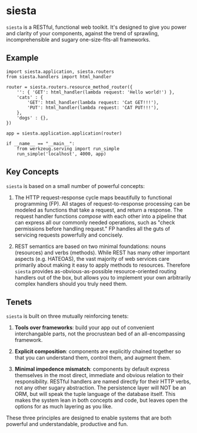 # siesta

`siesta` is a RESTful, functional web toolkit.  It's designed to give you power
and clarity of your components, against the trend of sprawling,
incomprehensible and sugary one-size-fits-all frameworks.

## Example

    import siesta.application, siesta.routers
    from siesta.handlers import html_handler

    router = siesta.routers.resource_method_router({
        '': { 'GET': html_handler(lambda request: 'Hello world!') },
        'cats' : {
            'GET': html_handler(lambda request: 'Cat GET!!!'),
            'PUT': html_handler(lambda request: 'CAT PUT!!!'),
        },
        'dogs' : {},
    })

    app = siesta.application.application(router)

    if __name__ == "__main__":
        from werkzeug.serving import run_simple
        run_simple('localhost', 4000, app)

## Key Concepts

`siesta` is based on a small number of powerful concepts:

1. The HTTP request-response cycle maps beautifully to functional programming
(FP).  All stages of request-to-response processing can be modeled as functions
that take a request, and return a response.  The request handler functions
_compose_ with each other into a pipeline that can express all our commonly
needed operations, such as "check permissions before handling request."  FP
handles all the guts of servicing requests powerfully and concisely.

2. REST semantics are based on two minimal foundations: nouns (resources) and
verbs (methods).  While REST has many other important aspects (e.g. HATEOAS),
the vast majority of web services care primarily about making it easy to apply
methods to resources.  Therefore `siesta` provides as-obvious-as-possible
resource-oriented routing handlers out of the box, but allows you to implement
your own arbitrarily complex handlers should you truly need them.

## Tenets

`siesta` is built on three mutually reinforcing tenets:

1. __Tools over frameworks__: build your app out of convenient interchangable
parts, not the procrustean bed of an all-encompassing framework.

2. __Explicit composition__: components are explicitly chained together so that
you can understand them, control them, and augment them.

3. __Minimal impedence mismatch__: components by default express themselves in
the most direct, immediate and obvious relation to their responsibility.
RESTful handlers are named directly for their HTTP verbs, not any other sugary
abstraction.  The persistence layer will NOT be an ORM, but will speak the
tuple language of the database itself.  This makes the system lean in both
concepts and code, but leaves open the options for as much layering as you like.

These three principles are designed to enable systems that are both powerful
and understandable, productive and fun.
